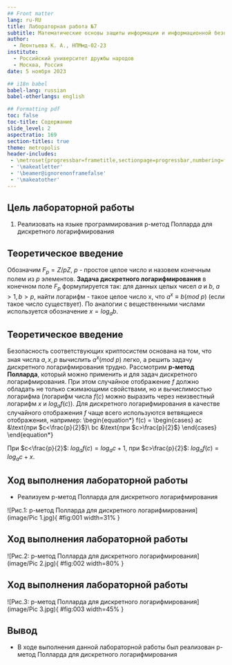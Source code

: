 ```yaml
---
## Front matter
lang: ru-RU
title: Лабораторная работа №7
subtitle: Математические основы защиты информации и информационной безопасности
author:
  - Леонтьева К. А., НПМмд-02-23
institute:
  - Российский университет дружбы народов
  - Москва, Россия
date: 5 ноября 2023

## i18n babel
babel-lang: russian
babel-otherlangs: english

## Formatting pdf
toc: false
toc-title: Содержание
slide_level: 2
aspectratio: 169
section-titles: true
theme: metropolis
header-includes:
 - \metroset{progressbar=frametitle,sectionpage=progressbar,numbering=fraction}
 - '\makeatletter'
 - '\beamer@ignorenonframefalse'
 - '\makeatother' 
---
```


## Цель лабораторной работы

1) Реализовать на языке программирования p-метод Полларда для дискретного логарифмирования 

## Теоретическое введение

Обозначим $F_p=Z/pZ$, $p$ - простое целое число и назовем конечным полем из $p$ элементов. __Задача дискретного логарифмирования__ в конечном поле $F_p$ формулируется так: для данных целых чисел $a$ и $b$, $a>1, b>p$, найти логарифм - такое целое число x, что $a^x \equiv b (mod \ p)$ (если такое число существует). По аналогии с вещественными числами используется обозначение $x=log_{a}b$.
 
## Теоретическое введение

Безопасность соответствующих криптосистем основана на том, что зная числа $a, x, p$ вычислить $a^x(mod \ p)$ легко, а решить задачу дискретного логарифмирования трудно. Рассмотрим __p-метод Полларда__, который можно применить и для задач дискретного логарифмирования. При этом случайное отображение $f$ должно обладать не только сжимающими свойствами, но и вычислимостью логарифма (логарифм числа $f(c)$ можно выразить через неизвестный логарифм $x$ и $log_{a}f(c))$. Для дискретного логарифмирования в качестве случайного отображения $f$ чаще всего используются ветвящиеся отображения, например: 
\begin{equation*}
f(c) = 
 \begin{cases}
   ac &\text{при $c<\frac{p}{2}$}\\
   bc &\text{при $c>\frac{p}{2}$}
 \end{cases}
\end{equation*}

При $c<\frac{p}{2}$: $log_{a}f(c)=log_{a}c+1$, при $c>\frac{p}{2}$: $log_{a}f(c)=log_{a}c+x$.

## Ход выполнения лабораторной работы
- Реализуем p-метод Полларда для дискретного логарифмирования

![Рис.1: p-метод Полларда для дискретного логарифмирования](image/Pic 1.jpg){ #fig:001 width=31% }

## Ход выполнения лабораторной работы

![Рис.2: p-метод Полларда для дискретного логарифмирования](image/Pic 2.jpg){ #fig:002 width=80% }

## Ход выполнения лабораторной работы

![Рис.3: p-метод Полларда для дискретного логарифмирования](image/Pic 3.jpg){ #fig:003 width=45% }

## Вывод
- В ходе выполнения данной лабораторной работы был реализован p-метод Полларда для дискретного логарифмирования



